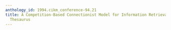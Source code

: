 ```yaml
---
anthology_id: 1994.cikm_conference-94.21
title: A Competition-Based Connectionist Model for Information Retrieval Using a Merged
  Thesaurus
---
```

